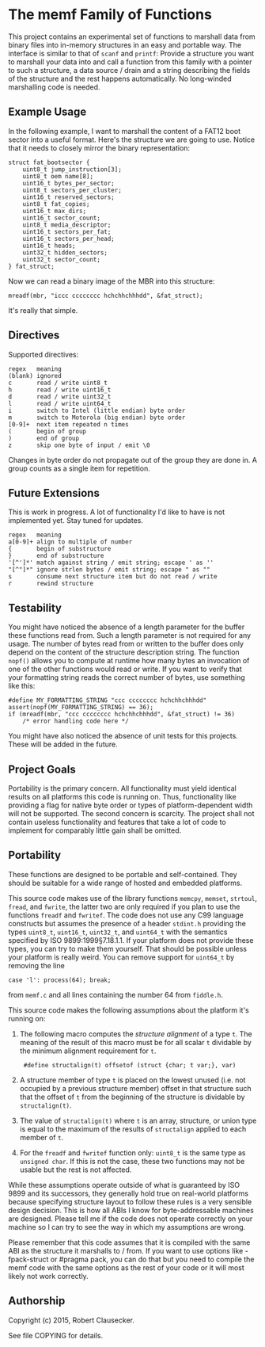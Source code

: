 The memf Family of Functions
============================

This project contains an experimental set of functions to marshall data
from binary files into in-memory structures in an easy and portable way.
The interface is similar to that of `scanf` and `printf`: Provide a
structure you want to marshall your data into and call a function from
this family with a pointer to such a structure, a data source / drain
and a string describing the fields of the structure and the rest happens
automatically. No long-winded marshalling code is needed.

Example Usage
-------------

In the following example, I want to marshall the content of a FAT12 boot
sector into a useful format. Here's the structure we are going to use.
Notice that it needs to closely mirror the binary representation:

    struct fat_bootsector {
        uint8_t jump_instruction[3];
        uint8_t oem name[8];
        uint16_t bytes_per_sector;
        uint8_t sectors_per_cluster;
        uint16_t reserved_sectors;
        uint8_t fat_copies;
        uint16_t max_dirs;
        uint16_t sector_count;
        uint8_t media_descriptor;
        uint16_t sectors_per_fat;
        uint16_t sectors_per_head;
        uint16_t heads;
        uint32_t hidden_sectors;
        uint32_t sector_count;
    } fat_struct;

Now we can read a binary image of the MBR into this structure:

    mreadf(mbr, "iccc cccccccc hchchhchhhdd", &fat_struct);

It's really that simple.

Directives
----------

Supported directives:

    regex   meaning
    (blank) ignored
    c       read / write uint8_t
    h       read / write uint16_t
    d       read / write uint32_t
    l       read / write uint64_t
    i       switch to Intel (little endian) byte order
    m       switch to Motorola (big endian) byte order
    [0-9]+  next item repeated n times
    (       begin of group
    )       end of group
    z       skip one byte of input / emit \0

Changes in byte order do not propagate out of the group they are done in.
A group counts as a single item for repetition.

Future Extensions
-----------------

This is work in progress. A lot of functionality I'd like to have is not
implemented yet. Stay tuned for updates.

    regex   meaning
    a[0-9]+ align to multiple of number
    {       begin of substructure
    }       end of substructure
    '[^']*' match against string / emit string; escape ' as ''
    "[^"]*" ignore strlen bytes / emit string; escape " as ""
    s       consume next structure item but do not read / write
    r       rewind structure

Testability
-----------

You might have noticed the absence of a length parameter for the buffer
these functions read from. Such a length parameter is not required for
any usage. The number of bytes read from or written to the buffer does
only depend on the content of the structure description string. The
function `nopf()` allows you to compute at runtime how many bytes an
invocation of one of the other functions would read or write. If you
want to verify that your formatting string reads the correct number of
bytes, use something like this:

    #define MY_FORMATTING_STRING "ccc cccccccc hchchhchhhdd"
    assert(nopf(MY_FORMATTING_STRING) == 36);
    if (mreadf(mbr, "ccc cccccccc hchchhchhhdd", &fat_struct) != 36)
        /* error handling code here */

You might have also noticed the absence of unit tests for this projects.
These will be added in the future.

Project Goals
-------------

Portability is the primary concern. All functionality must yield
identical results on all platforms this code is running on. Thus,
functionality like providing a flag for native byte order or types of
platform-dependent width will not be supported. The second concern is
scarcity. The project shall not contain useless functionality and
features that take a lot of code to implement for comparably little gain
shall be omitted.

Portability
-----------

These functions are designed to be portable and self-contained. They
should be suitable for a wide range of hosted and embedded platforms.

This source code makes use of the library functions `memcpy`, `memset`,
`strtoul`, `fread`, and `fwrite`, the latter two are only required if
you plan to use the functions `freadf` and `fwritef`. The code does not
use any C99 language constructs but assumes the presence of a header
`stdint.h` providing the types `uint8_t`, `uint16_t`, `uint32_t`, and
`uint64_t` with the semantics specified by ISO 9899:1999§7.18.1.1. If
your platform does not provide these types, you can try to make them
yourself. That should be possible unless your platform is really weird.
You can remove support for `uint64_t` by removing the line

    case 'l': process(64); break;

from `memf.c` and all lines containing the number 64 from `fiddle.h`.

This source code makes the following assumptions about the platform it's
running on:

1. The following macro computes the *structure alignment* of a type `t`.
   The meaning of the result of this macro must be for all scalar `t`
   dividable by the minimum alignment requirement for `t`.

        #define structalign(t) offsetof (struct {char; t var;}, var)

2. A structure member of type `t` is placed on the lowest unused (i.e.
   not occupied by a previous structure member) offset in that structure
   such that the offset of `t` from the beginning of the structure is
   dividable by `structalign(t)`.

3. The value of `structalign(t)` where `t` is an array, structure, or
   union type is equal to the maximum of the results of `structalign`
   applied to each member of `t`.

4. For the `freadf` and `fwritef` function only: `uint8_t` is the same
   type as `unsigned char`. If this is not the case, these two functions
   may not be usable but the rest is not affected.

While these assumptions operate outside of what is guaranteed by
ISO 9899 and its successors, they generally hold true on real-world
platforms because specifying structure layout to follow these rules is
a very sensible design decision. This is how all ABIs I know for
byte-addressable machines are designed. Please tell me if the code does
not operate correctly on your machine so I can try to see the way in
which my assumptions are wrong.

Please remember that this code assumes that it is compiled with the same
ABI as the structure it marshalls to / from. If you want to use options
like -fpack-struct or #pragma pack, you can do that but you need to
compile the memf code with the same options as the rest of your code or
it will most likely not work correctly.

Authorship
----------

Copyright (c) 2015, Robert Clausecker.

See file COPYING for details.
